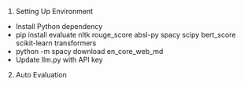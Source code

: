1. Setting Up Environment
* Install Python dependency
* pip install evaluate nltk rouge_score absl-py spacy scipy bert_score scikit-learn
transformers
* python -m spacy download en_core_web_md
* Update llm.py with API key
2. Auto Evaluation